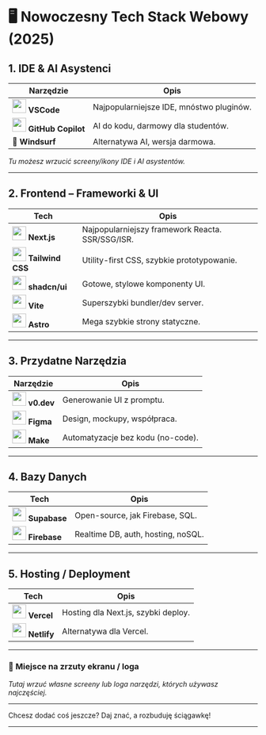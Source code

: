 # 🖥️ Nowoczesny Tech Stack Webowy (2025)

## 1. IDE & AI Asystenci

| Narzędzie        | Opis                              |
|------------------|-----------------------------------|
| <img src="https://cdn.jsdelivr.net/gh/devicons/devicon/icons/vscode/vscode-original.svg" width="28"/> **VSCode** | Najpopularniejsze IDE, mnóstwo pluginów. |
| <img src="https://cdn.jsdelivr.net/gh/devicons/devicon/icons/github/github-original.svg" width="28"/> **GitHub Copilot** | AI do kodu, darmowy dla studentów.       |
| 🌊 **Windsurf**  | Alternatywa AI, wersja darmowa.   |

*Tu możesz wrzucić screeny/ikony IDE i AI asystentów.*

---

## 2. Frontend – Frameworki & UI

| Tech             | Opis                              |
|------------------|-----------------------------------|
| <img src="https://cdn.jsdelivr.net/gh/devicons/devicon/icons/nextjs/nextjs-original.svg" width="28"/> **Next.js** | Najpopularniejszy framework Reacta. SSR/SSG/ISR. |
| <img src="https://upload.wikimedia.org/wikipedia/commons/d/d5/Tailwind_CSS_Logo.svg" width="28"/> **Tailwind CSS** | Utility-first CSS, szybkie prototypowanie. |
| <img src="https://ui.shadcn.com/favicon.ico" width="28"/> **shadcn/ui** | Gotowe, stylowe komponenty UI.           |
| <img src="https://vitejs.dev/logo.svg" width="28"/> **Vite**        | Superszybki bundler/dev server.          |
| <img src="https://astro.build/favicon.svg" width="28"/> **Astro**  | Mega szybkie strony statyczne.           |


---

## 3. Przydatne Narzędzia

| Narzędzie        | Opis                              |
|------------------|-----------------------------------|
| <img src="https://registry.npmmirror.com/@lobehub/icons-static-png/latest/files/dark/v0.png" width="28"/> **v0.dev**         | Generowanie UI z promptu.                |
| <img src="https://cdn.jsdelivr.net/gh/devicons/devicon/icons/figma/figma-original.svg" width="28"/> **Figma** | Design, mockupy, współpraca.             |
| <img src="https://www.make.com/favicon.ico" width="28"/> **Make** | Automatyzacje bez kodu (no-code).        |

---

## 4. Bazy Danych

| Tech             | Opis                              |
|------------------|-----------------------------------|
| <img src="https://logowik.com/content/uploads/images/supabase-icon9119.logowik.com.webp" width="28"/> **Supabase** | Open-source, jak Firebase, SQL.          |
| <img src="https://brandlogos.net/wp-content/uploads/2025/03/firebase_icon-logo_brandlogos.net_tcvck.png" width="28"/> **Firebase** | Realtime DB, auth, hosting, noSQL.       |

---

## 5. Hosting / Deployment

| Tech             | Opis                              |
|------------------|-----------------------------------|
| <img src="https://vercel.com/favicon.ico" width="28"/> **Vercel** | Hosting dla Next.js, szybki deploy.      |
| <img src="https://www.netlify.com/favicon.ico" width="28"/> **Netlify** | Alternatywa dla Vercel.                  |

---

### 📸 Miejsce na zrzuty ekranu / loga

*Tutaj wrzuć własne screeny lub loga narzędzi, których używasz najczęściej.*

---

Chcesz dodać coś jeszcze? Daj znać, a rozbuduję ściągawkę! 

---